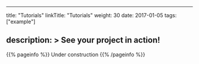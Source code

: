 
---
title: "Tutorials"
linkTitle: "Tutorials"
weight: 30
date: 2017-01-05
tags: ["example"]
<!-- icon: fas fa-tools -->
description: >
  See your project in action!
---

{{% pageinfo %}}
Under construction
{{% /pageinfo %}}


